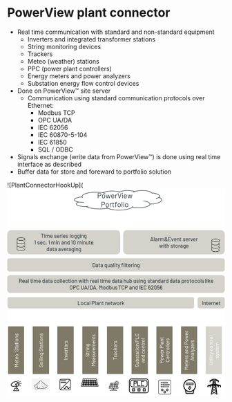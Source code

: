 # PowerView plant connector

- Real time communication with standard and non-standard equipment
    - Inverters and integrated transformer stations
    - String monitoring devices
    - Trackers
    - Meteo (weather) stations
    - PPC (power plant controllers)
    - Energy meters and power analyzers
    - Substation energy flow control devices
- Done on PowerView™ site server
    - Communication using standard communication protocols over Ethernet: 
         - Modbus TCP
         - OPC UA/DA
         - IEC 62056 
         - IEC 60870-5-104
         - IEC 61850
         - SQL / ODBC
- Signals exchange (write data from PowerView™) is done using real time interface as described 
- Buffer data for store and foreward to portfolio solution

![PlantConnectorHookUp](![](../../../../Images/PlantConnectorHookUp.png)